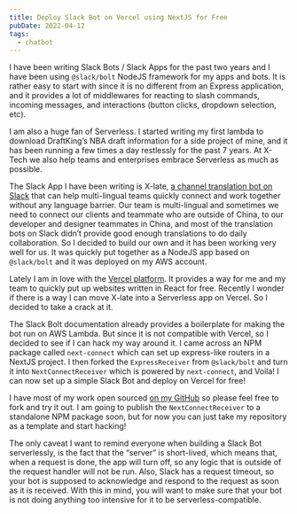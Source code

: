 ```yaml
---
title: Deploy Slack Bot on Vercel using NextJS for Free
pubDate: 2022-04-12
tags:
  - chatbot
---
```


I have been writing Slack Bots / Slack Apps for the past two years and I have been using `@slack/bolt` NodeJS framework for my apps and bots. It is rather easy to start with since it is no different from an Express application, and it provides a lot of middlewares for reacting to slash commands, incoming messages, and interactions (button clicks, dropdown selection, etc).

I am also a huge fan of Serverless. I started writing my first lambda to download DraftKing’s NBA draft information for a side project of mine, and it has been running a few times a day restlessly for the past 7 years. At X-Tech we also help teams and enterprises embrace Serverless as much as possible.

The Slack App I have been writing is X-late, [a channel translation bot on Slack](https://x-late.x-tech.io/?ref=blog) that can help multi-lingual teams quickly connect and work together without any language barrier. Our team is multi-lingual and sometimes we need to connect our clients and teammate who are outside of China, to our developer and designer teammates in China, and most of the translation bots on Slack didn’t provide good enough translations to do daily collaboration. So I decided to build our own and it has been working very well for us. It was quickly put together as a NodeJS app based on `@slack/bolt` and it was deployed on my AWS account.

Lately I am in love with the [Vercel platform](https://vercel.com/home). It provides a way for me and my team to quickly put up websites written in React for free. Recently I wonder if there is a way I can move X-late into a Serverless app on Vercel. So I decided to take a crack at it.

The Slack Bolt documentation already provides a boilerplate for making the bot run on AWS Lambda. But since it is not compatible with Vercel, so I decided to see if I can hack my way around it. I came across an NPM package called `next-connect` which can set up express-like routers in a NextJS project. I then forked the `ExpressReceiver` from `@slack/bolt` and turn it into `NextConnectReceiver` which is powered by `next-connect`, and Voila! I can now set up a simple Slack Bot and deploy on Vercel for free!

I have most of my work open sourced [on my GitHub](https://github.com/lhr0909/nextjs-slack-bolt-example) so please feel free to fork and try it out. I am going to publish the `NextConnectReceiver` to a standalone NPM package soon, but for now you can just take my repository as a template and start hacking!

The only caveat I want to remind everyone when building a Slack Bot serverlessly, is the fact that the “server” is short-lived, which means that, when a request is done, the app will turn off, so any logic that is outside of the request handler will not be run. Also, Slack has a request timeout, so your bot is supposed to acknowledge and respond to the request as soon as it is received. With this in mind, you will want to make sure that your bot is not doing anything too intensive for it to be serverless-compatible.
